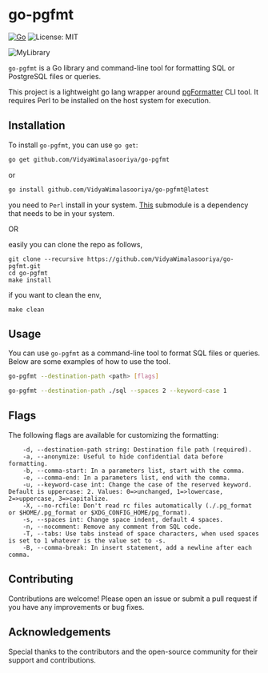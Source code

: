# go-pgfmt

[![Go](https://img.shields.io/badge/Go-1.23-blue)](https://golang.org/)
![License: MIT](https://img.shields.io/badge/License-MIT-yellow.svg)

![MyLibrary](https://github.com/VidyaWimalasooriya/go-pgfmt/blob/main/logo.png)

`go-pgfmt` is a Go library and command-line tool for formatting SQL or PostgreSQL files or queries.

This project is a lightweight go lang wrapper around [pgFormatter](https://github.com/darold/pgFormatter) CLI tool. It requires Perl to be installed on the host system for execution.

## Installation

To install `go-pgfmt`, you can use `go get`:

```sh
go get github.com/VidyaWimalasooriya/go-pgfmt
```

or 

```sh
go install github.com/VidyaWimalasooriya/go-pgfmt@latest
```
you need to `Perl` install in your system. [This](https://github.com/darold/pgFormatter) submodule is a dependency that needs to be in your system.

OR

easily you can clone the repo as follows,

``` 
git clone --recursive https://github.com/VidyaWimalasooriya/go-pgfmt.git
cd go-pgfmt
make install
```

if you want to clean the env,

```
make clean
```

## Usage
You can use `go-pgfmt` as a command-line tool to format SQL files or queries. Below are some examples of how to use the tool.

```sh
go-pgfmt --destination-path <path> [flags]
```

```sh
go-pgfmt --destination-path ./sql --spaces 2 --keyword-case 1
```

## Flags
The following flags are available for customizing the formatting:

```code
    -d, --destination-path string: Destination file path (required).
    -a, --anonymize: Useful to hide confidential data before formatting.
    -b, --comma-start: In a parameters list, start with the comma.
    -e, --comma-end: In a parameters list, end with the comma.
    -u, --keyword-case int: Change the case of the reserved keyword. Default is uppercase: 2. Values: 0=>unchanged, 1=>lowercase, 2=>uppercase, 3=>capitalize.
    -X, --no-rcfile: Don't read rc files automatically (./.pg_format or $HOME/.pg_format or $XDG_CONFIG_HOME/pg_format).
    -s, --spaces int: Change space indent, default 4 spaces.
    -n, --nocomment: Remove any comment from SQL code.
    -T, --tabs: Use tabs instead of space characters, when used spaces is set to 1 whatever is the value set to -s.
    -B, --comma-break: In insert statement, add a newline after each comma.
```

## Contributing
Contributions are welcome! Please open an issue or submit a pull request if you have any improvements or bug fixes.

## Acknowledgements
Special thanks to the contributors and the open-source community for their support and contributions.
